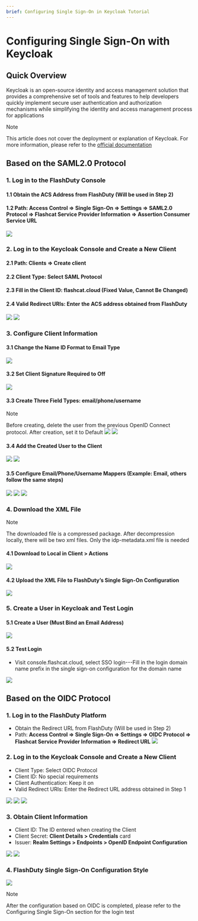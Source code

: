 ```yaml
---
brief: Configuring Single Sign-On in Keycloak Tutorial
---
```


# Configuring Single Sign-On with Keycloak

## Quick Overview

Keycloak is an open-source identity and access management solution that provides a comprehensive set of tools and features to help developers quickly implement secure user authentication and authorization mechanisms while simplifying the identity and access management process for applications

> [!NOTE]
> This article does not cover the deployment or explanation of Keycloak. For more information, please refer to the [official documentation](https://www.keycloak.org/)

## Based on the SAML2.0 Protocol
### 1. Log in to the FlashDuty Console
#### 1.1 Obtain the ACS Address from FlashDuty (Will be used in Step 2)
#### 1.2 Path: Access Control => Single Sign-On => Settings => SAML2.0 Protocol => Flashcat Service Provider Information => Assertion Consumer Service URL

![](https://fcdoc.github.io/img/zh/flashduty/mixin/single_sign_on/keycloak/1.avif)

### 2. Log in to the Keycloak Console and Create a New Client
#### 2.1 Path: Clients => Create client
#### 2.2 Client Type: Select SAML Protocol
#### 2.3 Fill in the Client ID: flashcat.cloud (Fixed Value, Cannot Be Changed)
#### 2.4 Valid Redirect URIs: Enter the ACS address obtained from FlashDuty

![](https://fcdoc.github.io/img/zh/flashduty/mixin/single_sign_on/keycloak/2.avif)
![](https://fcdoc.github.io/img/zh/flashduty/mixin/single_sign_on/keycloak/3.avif)

### 3. Configure Client Information

#### 3.1 Change the Name ID Format to Email Type

![](https://fcdoc.github.io/img/zh/flashduty/mixin/single_sign_on/keycloak/4.avif)

#### 3.2 Set Client Signature Required to Off

![](https://fcdoc.github.io/img/zh/flashduty/mixin/single_sign_on/keycloak/5.avif)

#### 3.3 Create Three Field Types: email/phone/username
> [!NOTE]
> Before creating, delete the user from the previous OpenID Connect protocol. After creation, set it to Default
![](https://fcdoc.github.io/img/zh/flashduty/mixin/single_sign_on/keycloak/6.avif)
![](https://fcdoc.github.io/img/zh/flashduty/mixin/single_sign_on/keycloak/7.avif)

#### 3.4 Add the Created User to the Client
![](https://fcdoc.github.io/img/zh/flashduty/mixin/single_sign_on/keycloak/8.avif)
![](https://fcdoc.github.io/img/zh/flashduty/mixin/single_sign_on/keycloak/9.avif)

#### 3.5 Configure Email/Phone/Username Mappers (Example: Email, others follow the same steps)
![](https://fcdoc.github.io/img/zh/flashduty/mixin/single_sign_on/keycloak/10.avif)
![](https://fcdoc.github.io/img/zh/flashduty/mixin/single_sign_on/keycloak/11.avif)
![](https://fcdoc.github.io/img/zh/flashduty/mixin/single_sign_on/keycloak/12.avif)

### 4. Download the XML File
> [!NOTE]
> The downloaded file is a compressed package. After decompression locally, there will be two xml files. Only the idp-metadata.xml file is needed
#### 4.1 Download to Local in Client > Actions
![](https://fcdoc.github.io/img/zh/flashduty/mixin/single_sign_on/keycloak/13.avif)

#### 4.2 Upload the XML File to FlashDuty’s Single Sign-On Configuration
![](https://fcdoc.github.io/img/zh/flashduty/mixin/single_sign_on/keycloak/14.avif)

### 5. Create a User in Keycloak and Test Login

#### 5.1 Create a User (Must Bind an Email Address)
![](https://fcdoc.github.io/img/zh/flashduty/mixin/single_sign_on/keycloak/15.avif)

#### 5.2 Test Login
- Visit console.flashcat.cloud, select SSO login---Fill in the login domain name prefix in the single sign-on configuration for the domain name

![](https://fcdoc.github.io/img/zh/flashduty/mixin/single_sign_on/keycloak/16.avif)

## Based on the OIDC Protocol
### 1. Log in to the FlashDuty Platform
- Obtain the Redirect URL from FlashDuty (Will be used in Step 2)
- Path: **Access Control => Single Sign-On => Settings => OIDC Protocol => Flashcat Service Provider Information => Redirect URL**
![](https://fcdoc.github.io/img/zh/flashduty/mixin/single_sign_on/keycloak/17.avif)

### 2. Log in to the Keycloak Console and Create a New Client

- Client Type: Select OIDC Protocol
- Client ID: No special requirements
- Client Authentication: Keep it on
- Valid Redirect URIs: Enter the Redirect URL address obtained in Step 1

![](https://fcdoc.github.io/img/zh/flashduty/mixin/single_sign_on/keycloak/18.avif)
![](https://fcdoc.github.io/img/zh/flashduty/mixin/single_sign_on/keycloak/19.avif)
![](https://fcdoc.github.io/img/zh/flashduty/mixin/single_sign_on/keycloak/20.avif)

### 3. Obtain Client Information

- Client ID: The ID entered when creating the Client
- Client Secret: **Client Details > Credentials** card
- Issuer: **Realm Settings > Endpoints > OpenID Endpoint Configuration**

![](https://fcdoc.github.io/img/zh/flashduty/mixin/single_sign_on/keycloak/21.avif)
![](https://fcdoc.github.io/img/zh/flashduty/mixin/single_sign_on/keycloak/22.avif)

### 4. FlashDuty Single Sign-On Configuration Style

![](https://fcdoc.github.io/img/zh/flashduty/mixin/single_sign_on/keycloak/23.avif)

> [!NOTE]
> After the configuration based on OIDC is completed, please refer to the Configuring Single Sign-On section for the login test